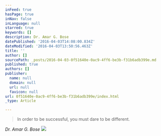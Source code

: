 ```yaml
---
inFeed: true
hasPage: true
inNav: false
inLanguage: null
starred: true
keywords: []
description: Dr. Amar G. Bose
datePublished: '2016-04-03T14:08:00.834Z'
dateModified: '2016-04-03T13:50:56.463Z'
title: ''
author: []
sourcePath: _posts/2016-04-03-0f51640e-0ac9-4ff6-be3b-f31b6adb399e.md
published: true
authors: []
publisher:
  name: null
  domain: null
  url: null
  favicon: null
url: 0f51640e-0ac9-4ff6-be3b-f31b6adb399e/index.html
_type: Article

---
```

> In order to be successful, you must dare to be different.

_Dr. Amar G. Bose_
![](https://the-grid-user-content.s3-us-west-2.amazonaws.com/363a4171-ff6e-4bf6-b1b6-48e04b22bfbf.png)